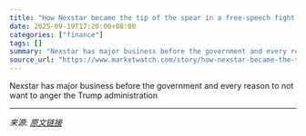 ```yaml
---
title: "How Nexstar became the tip of the spear in a free-speech fight over Jimmy Kimmel"
date: 2025-09-19T17:20:00+08:00
categories: ["finance"]
tags: []
summary: "Nexstar has major business before the government and every reason to not want to anger the Trump administration"
source_url: "https://www.marketwatch.com/story/how-nexstar-became-the-tip-of-the-spear-in-a-free-speech-fight-over-jimmy-kimmel-c336fa95?mod=mw_rss_topstories"
---
```


Nexstar has major business before the government and every reason to not want to anger the Trump administration

---

*来源: [原文链接](https://www.marketwatch.com/story/how-nexstar-became-the-tip-of-the-spear-in-a-free-speech-fight-over-jimmy-kimmel-c336fa95?mod=mw_rss_topstories)*
